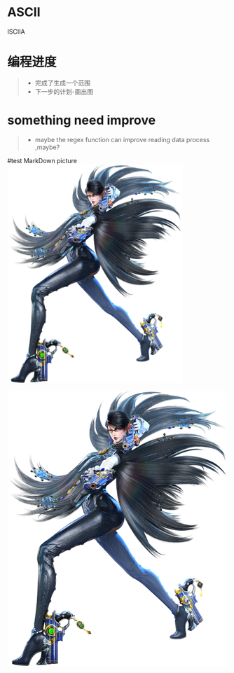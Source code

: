 # ASCII
ISCIIA

# 编程进度

> - 完成了生成一个范围
> - 下一步的计划-画出图



# something need improve
> - maybe the regex function can improve reading data process ,maybe?



#test MarkDown picture
<img src="https://raw.githubusercontent.com/Tesla2fox/ASCII/master/png/Bayonetta.png" width="400">

![Image text](https://raw.githubusercontent.com/Tesla2fox/ASCII/master/png/Bayonetta.png)
